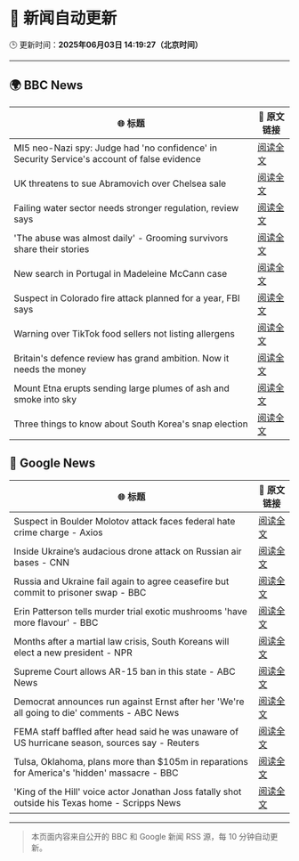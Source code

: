 # 🧠 新闻自动更新

🕒 更新时间：**2025年06月03日 14:19:27（北京时间）**

---

## 🌍 BBC News

| 🌐 标题 | 🔗 原文链接 |
|--------|-------------|
| MI5 neo-Nazi spy: Judge had 'no confidence' in Security Service's account of false evidence | [阅读全文](https://www.bbc.com/news/articles/cy0jdzngx2vo) |
| UK threatens to sue Abramovich over Chelsea sale | [阅读全文](https://www.bbc.com/news/articles/cvgn45d72eyo) |
| Failing water sector needs stronger regulation, review says | [阅读全文](https://www.bbc.com/news/articles/cz70g4vgdnxo) |
| 'The abuse was almost daily' - Grooming survivors share their stories | [阅读全文](https://www.bbc.com/news/articles/c62n72mj113o) |
| New search in Portugal in Madeleine McCann case | [阅读全文](https://www.bbc.com/news/articles/c5y8jmkr3j7o) |
| Suspect in Colorado fire attack planned for a year, FBI says | [阅读全文](https://www.bbc.com/news/articles/cy8ng0g4k2no) |
| Warning over TikTok food sellers not listing allergens | [阅读全文](https://www.bbc.com/news/articles/c9djwv3q6w9o) |
| Britain's defence review has grand ambition. Now it needs the money | [阅读全文](https://www.bbc.com/news/articles/cq547x5v1ego) |
| Mount Etna erupts sending large plumes of ash and smoke into sky | [阅读全文](https://www.bbc.com/news/articles/cy5e7vx2pk9o) |
| Three things to know about South Korea's snap election | [阅读全文](https://www.bbc.com/news/videos/c3rpz380vpdo) |

## 📰 Google News

| 🌐 标题 | 🔗 原文链接 |
|--------|-------------|
| Suspect in Boulder Molotov attack faces federal hate crime charge - Axios | [阅读全文](https://news.google.com/rss/articles/CBMigwFBVV95cUxQazJFazRFcWhjR3otX3QtNno0ZERfekR4T2hJX3NaeE1xX1ZNUUtkTW5KVV9pRmZ5c2dwN2lHY19yMEJvYWdKa3RxbEdUd2h5cVpHWjNwZXIxYzZISm1PbmdBeVBVOUlqYlU3YkxYQjluS3JWdlh6Vk1Ya1BSV0JJZkNXbw?oc=5) |
| Inside Ukraine’s audacious drone attack on Russian air bases - CNN | [阅读全文](https://news.google.com/rss/articles/CBMimgFBVV95cUxPOC1jVzNBVEhIbWFOZmZ1N0VLU256cUJsSE1Qc2VCWktHQkxOaEdJWlQxRTVfQU9CN3VkaGVmU2pWWE9OdWdiSVNOQWRtbEdTdEM3cG5aY2pyT2pPU2gxSFJZakVVMS1wYnZYNDlIS1R3VDBPWDBIRTg5bU5RTS10SjJ0dFkyWDg2Ujh1WEJUZTFJaXM0M1N4NFZ30gGfAUFVX3lxTFBCU1drSUVYbkRBM1dKUEE4ZXNIbk9rc1JTUVVQem9RLW44T3hxcWdZTTREcTVLakxFZXJGdlozSEdIQ2M4aTZvSW9QaFF5V25oaUVhSUdqTGUxQW5BVnU0T2RheUhQYzFXUHg5N01MbWVXR0RDakVWSEdaNWlWV1c5VTBjVkVwN2dUaVNSaXcwdkNHZkVZelRjVllJYzk3MA?oc=5) |
| Russia and Ukraine fail again to agree ceasefire but commit to prisoner swap - BBC | [阅读全文](https://news.google.com/rss/articles/CBMiWkFVX3lxTE8xQ3UwOExnZXp2SzlQQXlQZmFNX3RFWHlZUThrOEhGSHNLejBEVEc0U0hjSWxORjVyWV8zMDJKTF8wVjhVam56QXJ0MXNCaUpLU3BWM05UMklnd9IBX0FVX3lxTFAwbWxrU0RLNC1oLTZERnhFbjNJV1AyNVNUS0ttVnJIamNXdThNdEZHY1l6Q2pTajBKYnkzMkpnMmZITGtIWjhEMC1pdzlMeGMwUkFDT2VCMEdLZkpOX3Vn?oc=5) |
| Erin Patterson tells murder trial exotic mushrooms 'have more flavour' - BBC | [阅读全文](https://news.google.com/rss/articles/CBMiVEFVX3lxTE8zLW9kTjFlT1lyTmJzVFJ4b3czaU1ELWRzMXJzU28zNjN1ZjIxXzNfZk1VejM0Y19xaF80a05rZ0VaNHZqb2xjZWZPR0xPS1ZPektINA?oc=5) |
| Months after a martial law crisis, South Koreans will elect a new president - NPR | [阅读全文](https://news.google.com/rss/articles/CBMiggFBVV95cUxQMDgzQlFaSjdZNDN4UG9qYWZ3WFFiS254R0c2REwyTnAxUnJDRVVfdnBuUjBMQ0kxNEkxMzhMRHYwbWV6WFBGTHdrMkdITjh4RDBhdEFzT09fYXlYV09qU0lFMGVJUGJqQnlSZktlc3BLRU1hWXRfd194Mzd5c2lLVThR?oc=5) |
| Supreme Court allows AR-15 ban in this state - ABC News | [阅读全文](https://news.google.com/rss/articles/CBMilAFBVV95cUxPcGdJM1paMk1uMGh1ckd6elIxbWJPVktZdThPX256bzE0c25FT2RaMnNMZWRzUWxWdXRkMkpvTTBuVEJtV05HcDJmRlAxcEg1ek1WTWhYXzV5Y19VN1c0OUNHQkFuOWVtRURLU3BiNEg0R2MzM2FaN0JzekVkUDJqclZlMy1iTE43eUhNRW5ERU9iMEJG0gGaAUFVX3lxTE5MVTl0d1ZQWi1nMVNsTEQtUGE1YzZCSEZxSmZmR3dud0IyZmNfTjVpT0lPQzNneXh0SG8wb21sS282emVCR3cyS25nN0dFSnJCRTBia3FNY3dNQUp6a25SUjRTUjhtZUhxQ0ItX2kzNk9ZaFphSWk5VWRaTVdQOUJOODFVd3Fvdllwa1VEMlh3Y0NZLWZLbENiM0E?oc=5) |
| Democrat announces run against Ernst after her 'We're all going to die' comments - ABC News | [阅读全文](https://news.google.com/rss/articles/CBMinwFBVV95cUxPOEMxOEY3SjFITDVzMFdCLVRyaUFmMlJOVzJkVHhKMklWWTJfdkswbGdCQktEWUxybWtnVmY5X0hBN3prdWRNNm5Nd3JpQlp2NkJDRGNRYkk2YVRYVTFTeUwxcTNrQlE0Rjd1YmRZamFNdzRaWXd4Zi1aT293TmcwZDNGejZCbDZ4NzlCVTNOTUNMU2NHMlR1ODlzWF83TkHSAaQBQVVfeXFMTlJKTVk1Y0dLTzRtMVptTzNDdGg1MjBBYjFJVDJrOV9lVkRTSTh2bDBUbUhSc1owVG1hWVZha0Z5dFlVTmF2RHZJY2gxTnQyc0Y3a045eWNjQXExTGdkakptemV5QllxLUhyaGdOREs5ZGNQajFZckFFMk1VamxZN1MyUUEyZ2RBNlY1QklhQmNLSUNfV05zeThTMG9HekdCQWI1NlY?oc=5) |
| FEMA staff baffled after head said he was unaware of US hurricane season, sources say - Reuters | [阅读全文](https://news.google.com/rss/articles/CBMiwAFBVV95cUxNLXh2NXgxaU9CbkNfX2JXUHd0elljM3B6bkRSd2VZVHJoRURfM3VhTk9GYmFzMHdTX3JmR0hjNHhLNG9hcEtuRlQ3SVdoRGRWb3hJR2F0azlwZU5IaG0zXzRBR1VNbWRHSHJJVUp2Uno1VnB2NUJ0Nm55ZjVCaWpXcGpKSVJnbzFTVzhkT015enpHNlRjYUNqdU1sdkNaTUNyblB0QWV6TDRveWxEYy1pT2ZpOFVwVk1CUmNCODFQSFg?oc=5) |
| Tulsa, Oklahoma, plans more than $105m in reparations for America's 'hidden' massacre - BBC | [阅读全文](https://news.google.com/rss/articles/CBMiWkFVX3lxTE9rMXByN1ZwLWVfc1RUeEI1UERRZlVKNXRYT0ZNbjdtSVFUbllrT0x3bmRlU2dxeWZXTVl0T3VCM3lkSXhrdGNDVldYQTFMT1YxUHlTN3Z1V29Gd9IBX0FVX3lxTFBQeFE2TlBiWkZlemtDOWY2NTNITmM5V3RPMVdPcUNXelpqNVcwdG5fbGRlUE1BMzUxVy14NTF1bWx0QVc3WGM3RGpJQzVnX295cHZaQ19TWTlRTnV6SFdz?oc=5) |
| 'King of the Hill' voice actor Jonathan Joss fatally shot outside his Texas home - Scripps News | [阅读全文](https://news.google.com/rss/articles/CBMivAFBVV95cUxNYjJJNkhySU9XNDMycTd1MFZHMDFsSXp2TVB2M0tIWUk4a0J0YXdZZGZIMHF4a2xKSk1OclFoYW56S0tWRTVTR3dkWEZKZVJ4TmtlSTNJRHFINHJ6YU0yRnNQZVg4ZjlWTWZIZkROc3lzZzAxTUtVbGkxM2pmTmRjNXB2QU1wTXBGVHNaUlpwN0VmRW1ITW1haDhHb2hxdlNqMEpWUlNrVDVNeU5DMEVnMkROVUZZRF95ZmI1TA?oc=5) |

---
> 本页面内容来自公开的 BBC 和 Google 新闻 RSS 源，每 10 分钟自动更新。